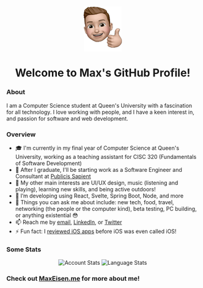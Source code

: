 <p align="center">
  <a href="https://maxeisen.me" target="_blank">
    <img src="https://github.com/maxeisen/MaxEisen.me/blob/master/public/img/additional/memoji_cycle_large.gif" align="center" alt="Max Eisen memoji cycle" width="100">
  </a>
  <h1 align="center">Welcome to Max's GitHub Profile!</h1>
</p>

### About
I am a Computer Science student at Queen's University with a fascination for all technology. I love working with people, and I have a keen interest in, and passion for software and web development.

### Overview
- 🎓 I'm currently in my final year of Computer Science at Queen's University, working as a teaching assistant for CISC 320 (Fundamentals of Software Development)
- 💼 After I graduate, I'll be starting work as a Software Engineer and Consultant at [Publicis Sapient](https://www.publicissapient.com/)
- 🔭 My other main interests are UI/UX design, music (listening and playing), learning new skills, and being active outdoors!
- 🌱 I’m developing using React, Svelte, Spring Boot, Node, and more
- 💬 Things you can ask me about include: new tech, food, travel, networking (the people or the computer kind), beta testing, PC building, or anything existential 😳
- 📫 Reach me by [email](mailto:max.eisen@queensu.ca?subject=Hello%20from%20your%20GitHub%20profile!), [LinkedIn](https://www.linkedin.com/in/maxeisen/), or [Twitter](https://twitter.com/MaxEisen)
- ⚡ Fun fact: I [reviewed iOS apps](https://www.youtube.com/user/AppStoreReviewers/videos) before iOS was even called iOS!

### Some Stats
<p align="center">
  <img src="https://github-readme-stats.vercel.app/api?username=maxeisen&show_icons=true&bg_color=90,007363,00bba2&title_color=fff&text_color=fff&hide=stars,contribs" alt="Account Stats" />
  <img src="https://github-readme-stats.vercel.app/api/top-langs/?username=maxeisen&layout=compact&bg_color=90,007363,00bba2&title_color=fff&text_color=fff" alt="Language Stats" />
</p>

### Check out [MaxEisen.me](https://maxeisen.me) for more about me!
